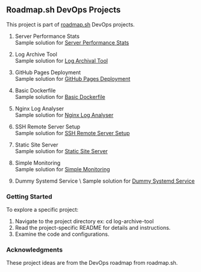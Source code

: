 

## Roadmap.sh DevOps Projects
This project is part of [roadmap.sh](https://roadmap.sh/projects) DevOps projects.

1. Server Performance Stats \
Sample solution for [Server Performance Stats](https://roadmap.sh/projects/server-stats)

2. Log Archive Tool \
Sample solution for [Log Archival Tool](https://roadmap.sh/projects/log-archive-tool)

3. GitHub Pages Deployment \
Sample solution for [GitHub Pages Deployment](https://roadmap.sh/projects/github-actions-deployment-workflow)

4. Basic Dockerfile \
Sample solution for [Basic Dockerfile](https://roadmap.sh/projects/basic-dockerfile)

4. Nginx Log Analyser \
Sample solution for [Nginx Log Analyser](https://roadmap.sh/projects/nginx-log-analyser)

5. SSH Remote Server Setup \
Sample solution for [SSH Remote Server Setup](https://roadmap.sh/projects/ssh-remote-server-setup)

6. Static Site Server \
Sample solution for [Static Site Server](https://roadmap.sh/projects/static-site-server)

7. Simple Monitoring \
Sample solution for [Simple Monitoring](https://roadmap.sh/projects/simple-monitoring-dashboard)

8. Dummy Systemd Service \ 
Sample solution for [Dummy Systemd Service](https://roadmap.sh/projects/dummy-systemd-service)

### Getting Started

To explore a specific project:

1. Navigate to the project directory ex: cd log-archive-tool
2. Read the project-specific README for details and instructions.
3. Examine the code and configurations.


### Acknowledgments

These project ideas are from the DevOps roadmap from roadmap.sh.

